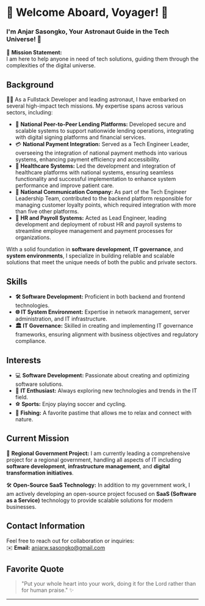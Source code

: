 
# 🌌 Welcome Aboard, Voyager! 🌠  
### I'm Anjar Sasongko, Your Astronaut Guide in the Tech Universe! 🌟

🚀 **Mission Statement:**  
I am here to help anyone in need of tech solutions, guiding them through the complexities of the digital universe.

## Background  
👨‍💻 As a Fullstack Developer and leading astronaut, I have embarked on several high-impact tech missions. My expertise spans across various sectors, including:

- 🏦 **National Peer-to-Peer Lending Platforms:** Developed secure and scalable systems to support nationwide lending operations, integrating with digital signing platforms and financial services.  
- 💳 **National Payment Integration:** Served as a Tech Engineer Leader, overseeing the integration of national payment methods into various systems, enhancing payment efficiency and accessibility.  
- 🏥 **Healthcare Systems:** Led the development and integration of healthcare platforms with national systems, ensuring seamless functionality and successful implementation to enhance system performance and improve patient care.  
- 📡 **National Communication Company:** As part of the Tech Engineer Leadership Team, contributed to the backend platform responsible for managing customer loyalty points, which required integration with more than five other platforms.  
- 👥 **HR and Payroll Systems:** Acted as Lead Engineer, leading development and deployment of robust HR and payroll systems to streamline employee management and payment processes for organizations.

With a solid foundation in **software development**, **IT governance**, and **system environments**, I specialize in building reliable and scalable solutions that meet the unique needs of both the public and private sectors.

## Skills  
- **🛠️ Software Development:** Proficient in both backend and frontend technologies.  
- **🌐 IT System Environment:** Expertise in network management, server administration, and IT infrastructure.  
- **🏛️ IT Governance:** Skilled in creating and implementing IT governance frameworks, ensuring alignment with business objectives and regulatory compliance.

## Interests  
- 💻 **Software Development:** Passionate about creating and optimizing software solutions.  
- 📡 **IT Enthusiast:** Always exploring new technologies and trends in the IT field.  
- ⚽ **Sports:** Enjoy playing soccer and cycling.  
- 🎣 **Fishing:** A favorite pastime that allows me to relax and connect with nature.

## Current Mission  
🌟 **Regional Government Project:** I am currently leading a comprehensive project for a regional government, handling all aspects of IT including **software development**, **infrastructure management**, and **digital transformation initiatives**.

🛠️ **Open-Source SaaS Technology:** In addition to my government work, I am actively developing an open-source project focused on **SaaS (Software as a Service)** technology to provide scalable solutions for modern businesses.

## Contact Information  
Feel free to reach out for collaboration or inquiries:  
✉️ **Email:** [anjarw.sasongko@gmail.com](mailto:anjarw.sasongko@gmail.com)

## Favorite Quote  
> "Put your whole heart into your work, doing it for the Lord rather than for human praise." ✨

---
